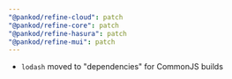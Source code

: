 ```yaml
---
"@pankod/refine-cloud": patch
"@pankod/refine-core": patch
"@pankod/refine-hasura": patch
"@pankod/refine-mui": patch
---
```


- `lodash` moved to "dependencies" for CommonJS builds
